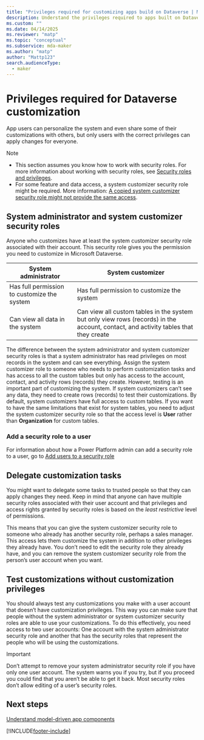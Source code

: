 ```yaml
---
title: "Privileges required for customizing apps build on Dataverse | MicrosoftDocs"
description: Understand the privileges required to apps built on Dataverse
ms.custom: ""
ms.date: 04/14/2025
ms.reviewer: "matp"
ms.topic: "conceptual"
ms.subservice: mda-maker
ms.author: "matp"
author: "Mattp123"
search.audienceType: 
  - maker
---
```

# Privileges required for Dataverse customization

App users can personalize the system and even share some of their customizations with others, but only users with the correct privileges can apply changes for everyone.  
  
> [!NOTE]
>
> - This section assumes you know how to work with security roles. For more information about working with security roles, see [Security roles and privileges](/power-platform/admin/security-roles-privileges).  
> - For some feature and data access, a system customizer security role might be required. More information: [A copied system customizer security role might not provide the same access](/power-platform/admin/copy-security-role#a-copied-system-customizer-security-role-might-not-provide-the-same-access).

## System administrator and system customizer security roles

Anyone who customizes have at least the system customizer security role associated with their account. This security role gives you the permission you need to customize in Microsoft Dataverse.  
  
|System administrator|System customizer|  
|--------------------------|-----------------------|  
|Has full permission to customize the system|Has full permission to customize the system|  
|Can view all data in the system|Can view all custom tables in the system but only view rows (records) in the account, contact, and activity tables that they create|  
  
The difference between the system administrator and system customizer security roles is that a system administrator has read privileges on most records in the system and can see everything. Assign the system customizer role to someone who needs to perform customization tasks and has access to all the custom tables but only has access to the account, contact, and activity rows (records) they create. However, testing is an important part of customizing the system. If system customizers can’t see any data, they need to create rows (records) to test their customizations. By default, system customizers have full access to custom tables. If you want to have the same limitations that exist for system tables, you need to adjust the system customizer security role so that the access level is **User** rather than **Organization** for custom tables. 

### Add a security role to a user

For information about how a Power Platform admin can add a security role to a user, go to [Add users to a security role](/power-platform/admin/security-roles-privileges?tabs=new#add-users-to-a-security-role)
  
## Delegate customization tasks  

You might want to delegate some tasks to trusted people so that they can apply changes they need. Keep in mind that anyone can have multiple security roles associated with their user account and that privileges and access rights granted by security roles is based on the *least restrictive* level of permissions.  
  
 This means that you can give the system customizer security role to someone who already has another security role, perhaps a sales manager. This access lets them customize the system in addition to other privileges they already have. You don’t need to edit the security role they already have, and you can remove the system customizer security role from the person’s user account when you want.  
  
## Test customizations without customization privileges

You should always test any customizations you make with a user account that doesn’t have customization privileges. This way you can make sure that people without the system administrator or system customizer security roles are able to use your customizations. To do this effectively, you need access to two user accounts: One account with the system administrator security role and another that has the security roles that represent the people who will be using the customizations.  
  
> [!IMPORTANT]
> Don’t attempt to remove your system administrator security role if you have only one user account. The system warns you if you try, but if you proceed you could find that you aren’t be able to get it back. Most security roles don’t allow editing of a user’s security roles.  
  
## Next steps

[Understand model-driven app components](model-driven-app-components.md)

[!INCLUDE[footer-include](../../includes/footer-banner.md)]
